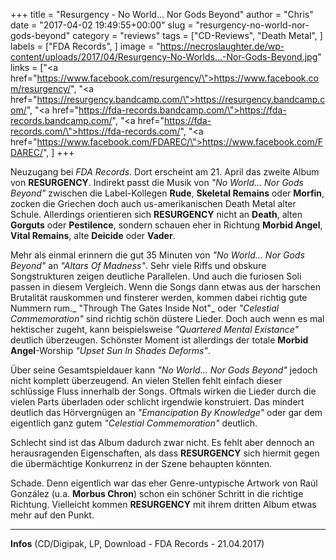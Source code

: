 +++
title = "Resurgency - No World... Nor Gods Beyond"
author = "Chris"
date = "2017-04-02 19:49:55+00:00"
slug = "resurgency-no-world-nor-gods-beyond"
category = "reviews"
tags = ["CD-Reviews", "Death Metal", ]
labels = ["FDA Records", ]
image = "https://necroslaughter.de/wp-content/uploads/2017/04/Resurgency-No-Worlds...-Nor-Gods-Beyond.jpg"
links = ["<a href=\"https://www.facebook.com/resurgency/\">https://www.facebook.com/resurgency/</a>", "<a href=\"https://resurgency.bandcamp.com/\">https://resurgency.bandcamp.com/</a>", "<a href=\"https://fda-records.bandcamp.com/\">https://fda-records.bandcamp.com/</a>", "<a href=\"https://fda-records.com/\">https://fda-records.com/</a>", "<a href=\"https://www.facebook.com/FDAREC/\">https://www.facebook.com/FDAREC/</a>", ]
+++

Neuzugang bei _FDA Records_. Dort erscheint am 21. April das zweite Album von **RESURGENCY**. Indirekt passt die Musik von _"No World... Nor Gods Beyond"_ zwischen die Label-Kollegen **Rude**, **Skeletal Remains** oder **Morfin**, zocken die Griechen doch auch us-amerikanischen Death Metal alter Schule. Allerdings orientieren sich **RESURGENCY** nicht an **Death**, alten **Gorguts** oder **Pestilence**, sondern schauen eher in Richtung **Morbid Angel**, **Vital Remains**, alte **Deicide** oder **Vader**.

Mehr als einmal erinnern die gut 35 Minuten von _"No World... Nor Gods Beyond"_ an _"Altars Of Madness"_. Sehr viele Riffs und obskure Songstrukturen zeigen deutliche Parallelen. Und auch die furiosen Soli passen in diesem Vergleich. Wenn die Songs dann etwas aus der harschen Brutalität rauskommen und finsterer werden, kommen dabei richtig gute Nummern rum._ "Through The Gates Inside Not"_ oder _"Celestial Commemoration"_ sind richtig schön düstere Lieder. Doch auch wenn es mal hektischer zugeht, kann beispielsweise _"Quartered Mental Existance"_ deutlich überzeugen.
Schönster Moment ist allerdings der totale **Morbid Angel**-Worship _"Upset Sun In Shades Deforms"_.

Über seine Gesamtspieldauer kann _"No World... Nor Gods Beyond"_ jedoch nicht komplett überzeugend. An vielen Stellen fehlt einfach dieser schlüssige Fluss innerhalb der Songs. Oftmals wirken die Lieder durch die vielen Parts überladen oder schlicht irgendwie konstruiert. Das mindert deutlich das Hörvergnügen an _"Emancipation By Knowledge"_ oder gar dem eigentlich ganz gutem _"Celestial Commemoration"_ deutlich.

Schlecht sind ist das Album dadurch zwar nicht. Es fehlt aber dennoch an herausragenden Eigenschaften, als dass **RESURGENCY** sich hiermit gegen die übermächtige Konkurrenz in der Szene behaupten könnten.

Schade. Denn eigentlich war das eher Genre-untypische Artwork von Raúl González (u.a. **Morbus Chron**) schon ein schöner Schritt in die richtige Richtung. Vielleicht kommen **RESURGENCY** mit ihrem dritten Album etwas mehr auf den Punkt.



---
**Infos**
(CD/Digipak, LP, Download - FDA Records - 21.04.2017)
